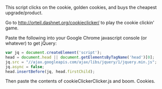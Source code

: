 This script clicks on the cookie, golden cookies, and buys the cheapest upgrade/product.

Go to http://orteil.dashnet.org/cookieclicker/ to play the cookie clickin' game.

Paste the following into your Google Chrome javascript console (or whatever) to get jQuery:

```javascript
var jq = document.createElement('script');
head = document.head || document.getElementsByTagName('head')[0];
jq.src = "//ajax.googleapis.com/ajax/libs/jquery/1/jquery.min.js";
jq.async = false;
head.insertBefore(jq, head.firstChild);
```

Then paste the contents of cookieClickerClicker.js and boom. Cookies.

